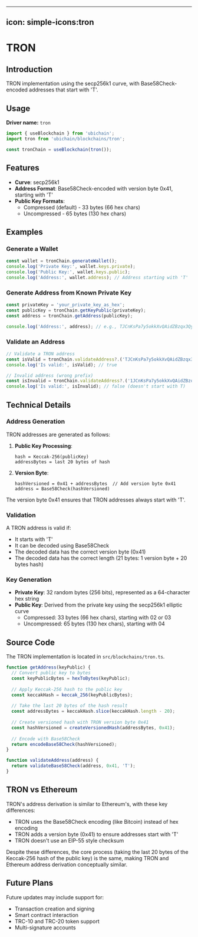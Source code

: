 ----
icon: simple-icons:tron
---

# TRON

## Introduction

TRON implementation using the secp256k1 curve, with Base58Check-encoded addresses that start with 'T'.

## Usage

**Driver name:** `tron`

```js
import { useBlockchain } from 'ubichain';
import tron from 'ubichain/blockchains/tron';

const tronChain = useBlockchain(tron());
```

## Features

- **Curve**: secp256k1
- **Address Format**: Base58Check-encoded with version byte 0x41, starting with 'T'
- **Public Key Formats**:
  - Compressed (default) - 33 bytes (66 hex chars)
  - Uncompressed - 65 bytes (130 hex chars)

## Examples

### Generate a Wallet

```js
const wallet = tronChain.generateWallet();
console.log('Private Key:', wallet.keys.private);
console.log('Public Key:', wallet.keys.public);
console.log('Address:', wallet.address); // Address starting with 'T'
```

### Generate Address from Known Private Key

```js
const privateKey = 'your_private_key_as_hex';
const publicKey = tronChain.getKeyPublic(privateKey);
const address = tronChain.getAddress(publicKey);

console.log('Address:', address); // e.g., TJCnKsPa7y5okkXvQAidZBzqx3QyQ6sxMW
```

### Validate an Address

```js
// Validate a TRON address
const isValid = tronChain.validateAddress?.('TJCnKsPa7y5okkXvQAidZBzqx3QyQ6sxMW');
console.log('Is valid:', isValid); // true

// Invalid address (wrong prefix)
const isInvalid = tronChain.validateAddress?.('1JCnKsPa7y5okkXvQAidZBzqx3QyQ6sxMW');
console.log('Is valid:', isInvalid); // false (doesn't start with T)
```

## Technical Details

### Address Generation

TRON addresses are generated as follows:

1. **Public Key Processing**:
   ```
   hash = Keccak-256(publicKey)
   addressBytes = last 20 bytes of hash
   ```

2. **Version Byte**:
   ```
   hashVersioned = 0x41 + addressBytes  // Add version byte 0x41
   address = Base58Check(hashVersioned)
   ```

The version byte 0x41 ensures that TRON addresses always start with 'T'.

### Validation

A TRON address is valid if:
- It starts with 'T'
- It can be decoded using Base58Check
- The decoded data has the correct version byte (0x41)
- The decoded data has the correct length (21 bytes: 1 version byte + 20 bytes hash)

### Key Generation

- **Private Key**: 32 random bytes (256 bits), represented as a 64-character hex string
- **Public Key**: Derived from the private key using the secp256k1 elliptic curve
  - Compressed: 33 bytes (66 hex chars), starting with 02 or 03
  - Uncompressed: 65 bytes (130 hex chars), starting with 04

## Source Code

The TRON implementation is located in `src/blockchains/tron.ts`.

```js
function getAddress(keyPublic) {
  // Convert public key to bytes
  const keyPublicBytes = hexToBytes(keyPublic);
  
  // Apply Keccak-256 hash to the public key
  const keccakHash = keccak_256(keyPublicBytes);
  
  // Take the last 20 bytes of the hash result
  const addressBytes = keccakHash.slice(keccakHash.length - 20);
  
  // Create versioned hash with TRON version byte 0x41
  const hashVersioned = createVersionedHash(addressBytes, 0x41);
  
  // Encode with Base58Check
  return encodeBase58Check(hashVersioned);
}

function validateAddress(address) {
  return validateBase58Check(address, 0x41, 'T');
}
```

## TRON vs Ethereum

TRON's address derivation is similar to Ethereum's, with these key differences:
- TRON uses the Base58Check encoding (like Bitcoin) instead of hex encoding
- TRON adds a version byte (0x41) to ensure addresses start with 'T'
- TRON doesn't use an EIP-55 style checksum

Despite these differences, the core process (taking the last 20 bytes of the Keccak-256 hash of the public key) is the same, making TRON and Ethereum address derivation conceptually similar.

## Future Plans

Future updates may include support for:
- Transaction creation and signing
- Smart contract interaction
- TRC-10 and TRC-20 token support
- Multi-signature accounts